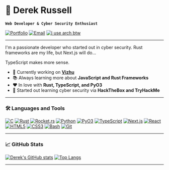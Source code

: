 # 🌊 Derek Russell

**`Web Developer & Cyber Security Enthusiast`**

[![Portfolio](https://img.shields.io/badge/Portfolio-%23000000.svg?style=for-the-badge&logo=firefox&logoColor=white)](https://derekrussell.pro)
[![Email](https://img.shields.io/badge/Email-%23D14836.svg?style=for-the-badge&logo=gmail&logoColor=white)](mailto:russellderek01@gmail.com)
[![i use arch btw](https://img.shields.io/badge/-i%20use%20arch%20btw-1793D1?style=for-the-badge&logo=arch-linux&logoColor=white)](https://archlinux.org)

---

I'm a passionate developer who started out in cyber security. Rust frameworks are my life, but Next.js will do... 

TypeScript makes more sense.

- 🚀 Currently working on **[Vizhu](https://github.com/drkrssll/vizhu)**
- 📚 Always learning more about **JavaScript and Rust Frameworks**
- ❤️ In love with **Rust, TypeScript, and PyO3**
- 👾 Started out learning cyber security via **HackTheBox and TryHackMe**

---

### 🛠️ Languages and Tools

[![C](https://img.shields.io/badge/C-%23A8B9CC.svg?style=for-the-badge&logo=c&logoColor=black)](https://en.wikipedia.org/wiki/C_(programming_language))
[![Rust](https://img.shields.io/badge/Rust-000000?style=for-the-badge&logo=rust&logoColor=orange)](https://www.rust-lang.org/)
[![Rocket.rs](https://img.shields.io/badge/Rocket.rs-%23EC4A3F.svg?style=for-the-badge&logo=rocket&logoColor=white)](https://rocket.rs/)
[![Python](https://img.shields.io/badge/Python-%233776AB.svg?style=for-the-badge&logo=python&logoColor=yellow)](https://www.python.org/)
[![PyO3](https://img.shields.io/badge/PyO3-%2307405e.svg?style=for-the-badge&logo=rust&logoColor=black)](https://github.com/PyO3/pyo3)
[![TypeScript](https://img.shields.io/badge/TypeScript-%23007ACC.svg?style=for-the-badge&logo=typescript&logoColor=white)](https://www.typescriptlang.org/)
[![Next.js](https://img.shields.io/badge/Next.js-%23000000.svg?style=for-the-badge&logo=nextdotjs&logoColor=white)](https://nextjs.org/)
[![React](https://img.shields.io/badge/React-%2320232a.svg?style=for-the-badge&logo=react&logoColor=%2361DAFB)](https://reactjs.org/)
[![HTML5](https://img.shields.io/badge/HTML5-%23E34F26.svg?style=for-the-badge&logo=html5&logoColor=white)](https://developer.mozilla.org/en-US/docs/Web/Guide/HTML/HTML5)
[![CSS3](https://img.shields.io/badge/CSS3-%231572B6.svg?style=for-the-badge&logo=css3&logoColor=black)](https://developer.mozilla.org/en-US/docs/Web/CSS)
[![Bash](https://img.shields.io/badge/Bash-%234EAA25.svg?style=for-the-badge&logo=gnu-bash&logoColor=white)](https://www.gnu.org/software/bash/)
[![Git](https://img.shields.io/badge/Git-%23F05033.svg?style=for-the-badge&logo=git&logoColor=white)](https://git-scm.com/)

---

### 📈 GitHub Stats

[![Derek's GitHub stats](https://github-readme-stats.vercel.app/api?username=drkrssll&show_icons=true&theme=tokyonight)](https://github.com/drkrssll)
[![Top Langs](https://github-readme-stats.vercel.app/api/top-langs/?username=drkrssll&layout=compact&theme=tokyonight)](https://github.com/drkrssll)

---
